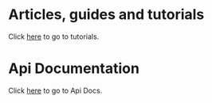 # Articles, guides and tutorials

Click [here](articles/index.md) to go to tutorials.

# Api Documentation

Click [here](api/index.md) to go to Api Docs.